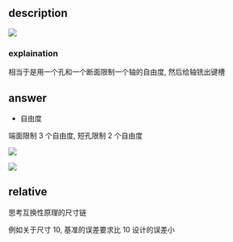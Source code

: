 ## description

![](_image/ex-01.png)

### explaination

相当于是用一个孔和一个断面限制一个轴的自由度, 然后给轴铣出键槽

## answer

- 自由度

端面限制 3 个自由度, 短孔限制 2 个自由度

![](_image/an-01-1.png)

![](_image/an-01-2.png)

## relative

思考互换性原理的尺寸链

例如关于尺寸 10, 基准的误差要求比 10 设计的误差小
